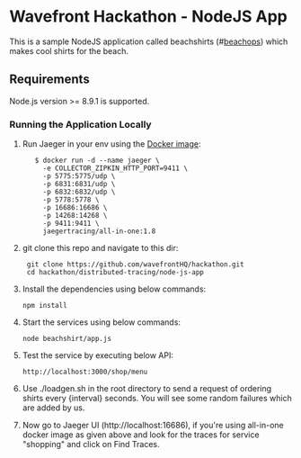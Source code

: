 # Wavefront Hackathon - NodeJS App

This is a sample NodeJS application called beachshirts (#[beachops](https://medium.com/@matthewzeier/thoughts-from-an-operations-wrangler-how-we-use-alerts-to-monitor-wavefront-71329c5e57a8)) which makes cool shirts for the beach.

## Requirements
Node.js version >= 8.9.1 is supported.

### Running the Application Locally
1. Run Jaeger in your env using the [Docker image](https://www.jaegertracing.io/docs/getting-started):
    ```
       $ docker run -d --name jaeger \
         -e COLLECTOR_ZIPKIN_HTTP_PORT=9411 \
         -p 5775:5775/udp \
         -p 6831:6831/udp \
         -p 6832:6832/udp \
         -p 5778:5778 \
         -p 16686:16686 \
         -p 14268:14268 \
         -p 9411:9411 \
         jaegertracing/all-in-one:1.8
    ```

2. git clone this repo and navigate to this dir:

    ```
     git clone https://github.com/wavefrontHQ/hackathon.git 
     cd hackathon/distributed-tracing/node-js-app
    ```

3. Install the dependencies using below commands:
    ```
    npm install
    ```

4. Start the services using below commands:
    ```
    node beachshirt/app.js
    ```

5. Test the service by executing below API:
    ```
    http://localhost:3000/shop/menu
    ```
6. Use ./loadgen.sh in the root directory to send a request of ordering shirts every {interval} seconds. You will see some random failures which are added by us.

7. Now go to Jaeger UI (http://localhost:16686), if you're using all-in-one docker image as given above and look for the traces for service "shopping" and click on Find Traces.